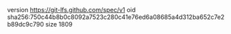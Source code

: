 version https://git-lfs.github.com/spec/v1
oid sha256:750c44b8b0c8092a7523c280c41e76ed6a08685a4d312ba652c7e2b89dc9c790
size 1809
